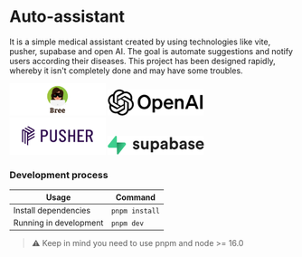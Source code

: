 # Auto-assistant

It is a simple medical assistant created by using technologies like vite, pusher, supabase and open AI.
The goal is automate suggestions and notify users according their diseases. This project has been designed rapidly, whereby it isn't completely done and may have some troubles.  

<img src="./static/bree.png" width="170" />
<img src="./static/openai.png" width="170" />
<img src="./static/pusher.png" width="170" />
<img src="./static/supabase.png" width="170" />




### Development process

| Usage                  | Command        |
| ---------------------- | -------------- |
| Install dependencies   | `pnpm install` |
| Running in development | `pnpm dev`     |

> ⚠️ Keep in mind you need to use pnpm and node >= 16.0